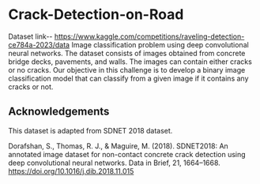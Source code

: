 # Crack-Detection-on-Road
Dataset link-- https://www.kaggle.com/competitions/raveling-detection-ce784a-2023/data
Image classification problem using deep convolutional neural networks. The dataset consists of images obtained from concrete bridge decks, pavements, and walls. The images can contain either cracks or no cracks. Our objective in this challenge is to develop a binary image classification model that can classify from a given image if it contains any cracks or not.

## Acknowledgements
This dataset is adapted from SDNET 2018 dataset.

Dorafshan, S., Thomas, R. J., & Maguire, M. (2018). SDNET2018: An annotated image dataset for non-contact concrete crack detection using deep convolutional neural networks. Data in Brief, 21, 1664–1668. https://doi.org/10.1016/j.dib.2018.11.015
